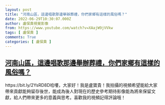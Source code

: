 ```yaml
---
layout: post
title: "河南山區，這邊唱歌那邊舉辦葬禮，你們家鄉有這樣的風俗嗎？"
date: 2022-06-29T10:30:07.000Z
author: 盧保貴視覺影像
from: https://www.youtube.com/watch?v=XAajW9jVVkw
tags: [ 盧保貴 ]
comments: True
categories: [ 盧保貴 ]
---
```

<!--1656498607000-->
[河南山區，這邊唱歌那邊舉辦葬禮，你們家鄉有這樣的風俗嗎？](https://www.youtube.com/watch?v=XAajW9jVVkw)
------

<div>
https://bit.ly/2YsRD8D哈嘍，大家好！我是盧寶貴！我拍攝的視頻希望能給大家帶來貢獻能夠留存後世，能成為後人對現在的歷史參考期待影像能為將來保留文獻，給人們帶來更多的意義與思考。喜歡我的視頻記得評論哦！
</div>
